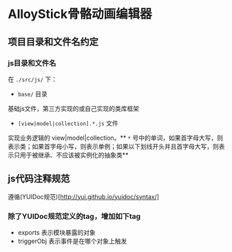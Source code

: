 # AlloyStick骨骼动画编辑器

## 项目目录和文件名约定

### js目录和文件名

在 `./src/js/` 下：

- `base/` 目录

基础js文件，第三方实现的或自己实现的类库框架

- `[view|model|collection].*.js` 文件

实现业务逻辑的 view|model|collection。** `*` 号中的单词，如果首字母大写，则表示类；如果首字母小写，则表示单例；如果以下划线开头并且首字母大写，则表示只用于被继承、不应该被实例化的抽象类**

## js代码注释规范

遵循(YUIDoc规范)[http://yui.github.io/yuidoc/syntax/]

### 除了YUIDoc规范定义的tag，增加如下tag

- exports 表示模块暴露的对象
- triggerObj 表示事件是在哪个对象上触发
